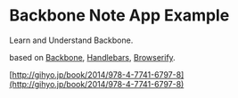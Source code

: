 # Backbone Note App Example

Learn and Understand Backbone.

based on [Backbone](http://backbonejs.org/), [Handlebars](http://handlebarsjs.com/), [Browserify](http://browserify.org/).

[http://gihyo.jp/book/2014/978-4-7741-6797-8](http://gihyo.jp/book/2014/978-4-7741-6797-8)
